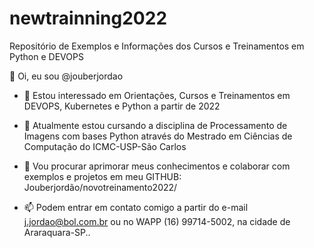 # newtrainning2022
Repositório de Exemplos e Informações dos Cursos e Treinamentos em Python e DEVOPS

👋 Oi, eu sou @jouberjordao

- 👀 Estou interessado em Orientações, Cursos e Treinamentos em DEVOPS, Kubernetes e Python a partir de 2022

- 🌱 Atualmente estou cursando a disciplina de Processamento de Imagens com bases Python através do Mestrado em Ciências de Computação do ICMC-USP-São Carlos

- 💞 Vou procurar aprimorar meus conhecimentos e colaborar com exemplos e projetos em meu GITHUB: Jouberjordão/novotreinamento2022/ 

- 📫 Podem entrar em contato comigo a partir do e-mail j.jordao@bol.com.br ou no WAPP (16) 99714-5002, na cidade de Araraquara-SP..
